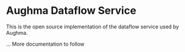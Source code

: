 Aughma Dataflow Service
=======================

This is the open source implementation of the dataflow service used by Aughma.

... More documentation to follow